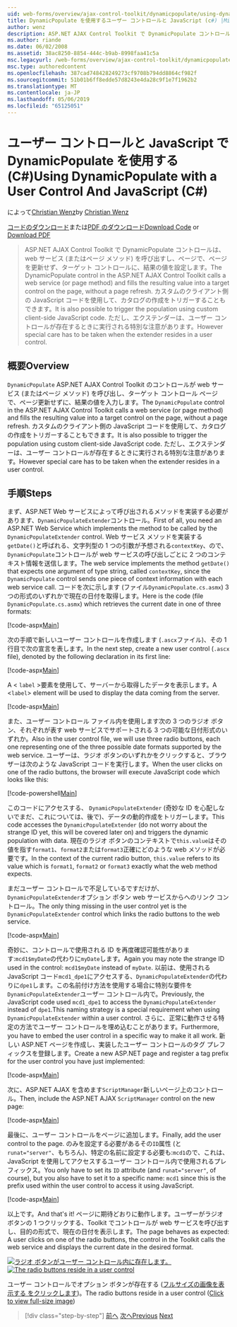 ```yaml
---
uid: web-forms/overview/ajax-control-toolkit/dynamicpopulate/using-dynamicpopulate-with-a-user-control-and-javascript-cs
title: DynamicPopulate を使用するユーザー コントロールと JavaScript (c#) |Microsoft Docs
author: wenz
description: ASP.NET AJAX Control Toolkit で DynamicPopulate コントロールは、web サービス (またはページ メソッド) を呼び出すし、t のターゲット コントロールに、結果の値を入力しています.
ms.author: riande
ms.date: 06/02/2008
ms.assetid: 38ac8250-8854-444c-b9ab-8998faa41c5a
msc.legacyurl: /web-forms/overview/ajax-control-toolkit/dynamicpopulate/using-dynamicpopulate-with-a-user-control-and-javascript-cs
msc.type: authoredcontent
ms.openlocfilehash: 387cad748428249273cf9708b794dd8864cf982f
ms.sourcegitcommit: 51b01b6ff8edde57d8243e4da28c9f1e7f1962b2
ms.translationtype: MT
ms.contentlocale: ja-JP
ms.lasthandoff: 05/06/2019
ms.locfileid: "65125051"
---
```

# <a name="using-dynamicpopulate-with-a-user-control-and-javascript-c"></a><span data-ttu-id="45908-103">ユーザー コントロールと JavaScript で DynamicPopulate を使用する (C#)</span><span class="sxs-lookup"><span data-stu-id="45908-103">Using DynamicPopulate with a User Control And JavaScript (C#)</span></span>

<span data-ttu-id="45908-104">によって[Christian Wenz](https://github.com/wenz)</span><span class="sxs-lookup"><span data-stu-id="45908-104">by [Christian Wenz](https://github.com/wenz)</span></span>

<span data-ttu-id="45908-105">[コードのダウンロード](http://download.microsoft.com/download/d/8/f/d8f2f6f9-1b7c-46ad-9252-e1fc81bdea3e/dynamicpopulate2.cs.zip)または[PDF のダウンロード](http://download.microsoft.com/download/b/6/a/b6ae89ee-df69-4c87-9bfb-ad1eb2b23373/dynamicpopulate2CS.pdf)</span><span class="sxs-lookup"><span data-stu-id="45908-105">[Download Code](http://download.microsoft.com/download/d/8/f/d8f2f6f9-1b7c-46ad-9252-e1fc81bdea3e/dynamicpopulate2.cs.zip) or [Download PDF](http://download.microsoft.com/download/b/6/a/b6ae89ee-df69-4c87-9bfb-ad1eb2b23373/dynamicpopulate2CS.pdf)</span></span>

> <span data-ttu-id="45908-106">ASP.NET AJAX Control Toolkit で DynamicPopulate コントロールは、web サービス (またはページ メソッド) を呼び出すし、ページで、ページを更新せず、ターゲット コントロールに、結果の値を設定します。</span><span class="sxs-lookup"><span data-stu-id="45908-106">The DynamicPopulate control in the ASP.NET AJAX Control Toolkit calls a web service (or page method) and fills the resulting value into a target control on the page, without a page refresh.</span></span> <span data-ttu-id="45908-107">カスタムのクライアント側の JavaScript コードを使用して、カタログの作成をトリガーすることもできます。</span><span class="sxs-lookup"><span data-stu-id="45908-107">It is also possible to trigger the population using custom client-side JavaScript code.</span></span> <span data-ttu-id="45908-108">ただし、エクステンダーは、ユーザー コントロールが存在するときに実行される特別な注意があります。</span><span class="sxs-lookup"><span data-stu-id="45908-108">However special care has to be taken when the extender resides in a user control.</span></span>

## <a name="overview"></a><span data-ttu-id="45908-109">概要</span><span class="sxs-lookup"><span data-stu-id="45908-109">Overview</span></span>

<span data-ttu-id="45908-110">`DynamicPopulate` ASP.NET AJAX Control Toolkit のコントロールが web サービス (またはページ メソッド) を呼び出し、ターゲット コントロール ページで、ページ更新せずに、結果の値を入力します。</span><span class="sxs-lookup"><span data-stu-id="45908-110">The `DynamicPopulate` control in the ASP.NET AJAX Control Toolkit calls a web service (or page method) and fills the resulting value into a target control on the page, without a page refresh.</span></span> <span data-ttu-id="45908-111">カスタムのクライアント側の JavaScript コードを使用して、カタログの作成をトリガーすることもできます。</span><span class="sxs-lookup"><span data-stu-id="45908-111">It is also possible to trigger the population using custom client-side JavaScript code.</span></span> <span data-ttu-id="45908-112">ただし、エクステンダーは、ユーザー コントロールが存在するときに実行される特別な注意があります。</span><span class="sxs-lookup"><span data-stu-id="45908-112">However special care has to be taken when the extender resides in a user control.</span></span>

## <a name="steps"></a><span data-ttu-id="45908-113">手順</span><span class="sxs-lookup"><span data-stu-id="45908-113">Steps</span></span>

<span data-ttu-id="45908-114">まず、ASP.NET Web サービスによって呼び出されるメソッドを実装する必要があります、`DynamicPopulateExtender`コントロール。</span><span class="sxs-lookup"><span data-stu-id="45908-114">First of all, you need an ASP.NET Web Service which implements the method to be called by the `DynamicPopulateExtender` control.</span></span> <span data-ttu-id="45908-115">Web サービス メソッドを実装する`getDate()`と呼ばれる、文字列型の 1 つの引数が予想される`contextKey`、ので、`DynamicPopulate`コントロールが web サービスの呼び出しごとに 2 つのコンテキスト情報を送信します。</span><span class="sxs-lookup"><span data-stu-id="45908-115">The web service implements the method `getDate()` that expects one argument of type string, called `contextKey`, since the `DynamicPopulate` control sends one piece of context information with each web service call.</span></span> <span data-ttu-id="45908-116">コードを次に示します (ファイル`DynamicPopulate.cs.asmx`) 3 つの形式のいずれかで現在の日付を取得します。</span><span class="sxs-lookup"><span data-stu-id="45908-116">Here is the code (file `DynamicPopulate.cs.asmx`) which retrieves the current date in one of three formats:</span></span>

[!code-aspx[Main](using-dynamicpopulate-with-a-user-control-and-javascript-cs/samples/sample1.aspx)]

<span data-ttu-id="45908-117">次の手順で新しいユーザー コントロールを作成します (`.ascx`ファイル)、その 1 行目で次の宣言を表します。</span><span class="sxs-lookup"><span data-stu-id="45908-117">In the next step, create a new user control (`.ascx` file), denoted by the following declaration in its first line:</span></span>

[!code-aspx[Main](using-dynamicpopulate-with-a-user-control-and-javascript-cs/samples/sample2.aspx)]

<span data-ttu-id="45908-118">A &lt; `label` &gt;要素を使用して、サーバーから取得したデータを表示します。</span><span class="sxs-lookup"><span data-stu-id="45908-118">A &lt;`label`&gt; element will be used to display the data coming from the server.</span></span>

[!code-aspx[Main](using-dynamicpopulate-with-a-user-control-and-javascript-cs/samples/sample3.aspx)]

<span data-ttu-id="45908-119">また、ユーザー コントロール ファイル内を使用します次の 3 つのラジオ ボタン、それぞれが表す web サービスでサポートされる 3 つの可能な日付形式のいずれか。</span><span class="sxs-lookup"><span data-stu-id="45908-119">Also in the user control file, we will use three radio buttons, each one representing one of the three possible date formats supported by the web service.</span></span> <span data-ttu-id="45908-120">ユーザーは、ラジオ ボタンのいずれかをクリックすると、ブラウザーは次のような JavaScript コードを実行します。</span><span class="sxs-lookup"><span data-stu-id="45908-120">When the user clicks on one of the radio buttons, the browser will execute JavaScript code which looks like this:</span></span>

[!code-powershell[Main](using-dynamicpopulate-with-a-user-control-and-javascript-cs/samples/sample4.ps1)]

<span data-ttu-id="45908-121">このコードにアクセスする、 `DynamicPopulateExtender` (奇妙な ID を心配しないでまだ、これについては、後で)、データの動的作成をトリガーします。</span><span class="sxs-lookup"><span data-stu-id="45908-121">This code accesses the `DynamicPopulateExtender` (do not worry about the strange ID yet, this will be covered later on) and triggers the dynamic population with data.</span></span> <span data-ttu-id="45908-122">現在のラジオ ボタンのコンテキストで`this.value`はその値を指す`format1`、`format2`または`format3`正確にどのような web メソッドが必要です。</span><span class="sxs-lookup"><span data-stu-id="45908-122">In the context of the current radio button, `this.value` refers to its value which is `format1`, `format2` or `format3` exactly what the web method expects.</span></span>

<span data-ttu-id="45908-123">まだユーザー コントロールで不足しているですだけが、`DynamicPopulateExtender`オプション ボタン web サービスからへのリンク コントロール。</span><span class="sxs-lookup"><span data-stu-id="45908-123">The only thing missing in the user control yet is the `DynamicPopulateExtender` control which links the radio buttons to the web service.</span></span>

[!code-aspx[Main](using-dynamicpopulate-with-a-user-control-and-javascript-cs/samples/sample5.aspx)]

<span data-ttu-id="45908-124">奇妙に、コントロールで使用される ID を再度確認可能性があります:`mcd1$myDate`の代わりに`myDate`します。</span><span class="sxs-lookup"><span data-stu-id="45908-124">Again you may note the strange ID used in the control: `mcd1$myDate` instead of `myDate`.</span></span> <span data-ttu-id="45908-125">以前は、使用される JavaScript コード`mcd1_dpe1`にアクセスする、`DynamicPopulateExtender`の代わりに`dpe1`します。この名前付け方法を使用する場合に特別な要件を`DynamicPopulateExtender`ユーザー コントロール内で。</span><span class="sxs-lookup"><span data-stu-id="45908-125">Previously, the JavaScript code used `mcd1_dpe1` to access the `DynamicPopulateExtender` instead of `dpe1`.This naming strategy is a special requirement when using `DynamicPopulateExtender` within a user control.</span></span> <span data-ttu-id="45908-126">さらに、正常に動作させる特定の方法でユーザー コントロールを埋め込むことがあります。</span><span class="sxs-lookup"><span data-stu-id="45908-126">Furthermore, you have to embed the user control in a specific way to make it all work.</span></span> <span data-ttu-id="45908-127">新しい ASP.NET ページを作成し、実装したユーザー コントロールのタグ プレフィックスを登録します。</span><span class="sxs-lookup"><span data-stu-id="45908-127">Create a new ASP.NET page and register a tag prefix for the user control you have just implemented:</span></span>

[!code-aspx[Main](using-dynamicpopulate-with-a-user-control-and-javascript-cs/samples/sample6.aspx)]

<span data-ttu-id="45908-128">次に、ASP.NET AJAX を含めます`ScriptManager`新しいページ上のコントロール。</span><span class="sxs-lookup"><span data-stu-id="45908-128">Then, include the ASP.NET AJAX `ScriptManager` control on the new page:</span></span>

[!code-aspx[Main](using-dynamicpopulate-with-a-user-control-and-javascript-cs/samples/sample7.aspx)]

<span data-ttu-id="45908-129">最後に、ユーザー コントロールをページに追加します。</span><span class="sxs-lookup"><span data-stu-id="45908-129">Finally, add the user control to the page.</span></span> <span data-ttu-id="45908-130">のみを設定する必要があるその`ID`属性 (と`runat="server"`、もちろん)、特定の名前に設定する必要も:`mcd1`ので、これは、JavaScript を使用してアクセスするユーザー コントロール内で使用されるプレフィックス。</span><span class="sxs-lookup"><span data-stu-id="45908-130">You only have to set its `ID` attribute (and `runat="server"`, of course), but you also have to set it to a specific name: `mcd1` since this is the prefix used within the user control to access it using JavaScript.</span></span>

[!code-aspx[Main](using-dynamicpopulate-with-a-user-control-and-javascript-cs/samples/sample8.aspx)]

<span data-ttu-id="45908-131">以上です。</span><span class="sxs-lookup"><span data-stu-id="45908-131">And that's it!</span></span> <span data-ttu-id="45908-132">ページに期待どおりに動作します。ユーザーがラジオ ボタンの 1 つクリックする、Toolkit でコントロールが web サービスを呼び出すし、目的の形式で、現在の日付を表示します。</span><span class="sxs-lookup"><span data-stu-id="45908-132">The page behaves as expected: A user clicks on one of the radio buttons, the control in the Toolkit calls the web service and displays the current date in the desired format.</span></span>

<span data-ttu-id="45908-133">[![ラジオ ボタンがユーザー コントロール内に存在します。](using-dynamicpopulate-with-a-user-control-and-javascript-cs/_static/image2.png)](using-dynamicpopulate-with-a-user-control-and-javascript-cs/_static/image1.png)</span><span class="sxs-lookup"><span data-stu-id="45908-133">[![The radio buttons reside in a user control](using-dynamicpopulate-with-a-user-control-and-javascript-cs/_static/image2.png)](using-dynamicpopulate-with-a-user-control-and-javascript-cs/_static/image1.png)</span></span>

<span data-ttu-id="45908-134">ユーザー コントロールでオプション ボタンが存在する ([フルサイズの画像を表示する をクリックします](using-dynamicpopulate-with-a-user-control-and-javascript-cs/_static/image3.png))。</span><span class="sxs-lookup"><span data-stu-id="45908-134">The radio buttons reside in a user control ([Click to view full-size image](using-dynamicpopulate-with-a-user-control-and-javascript-cs/_static/image3.png))</span></span>

> [!div class="step-by-step"]
> <span data-ttu-id="45908-135">[前へ](dynamically-populating-a-control-using-javascript-code-cs.md)
> [次へ](dynamically-populating-a-control-vb.md)</span><span class="sxs-lookup"><span data-stu-id="45908-135">[Previous](dynamically-populating-a-control-using-javascript-code-cs.md)
[Next](dynamically-populating-a-control-vb.md)</span></span>
